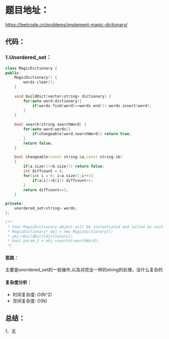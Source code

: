 # 题目地址：
https://leetcode.cn/problems/implement-magic-dictionary/
## 代码：
### 1.Unordered_set：
```C++
class MagicDictionary {
public:
    MagicDictionary() {
        words.clear();
    }
    
    void buildDict(vector<string> dictionary) {
        for(auto word:dictionary){
            if(words.find(word)==words.end()) words.insert(word);
        }
    }
    
    bool search(string searchWord) {
        for(auto word:words){
            if(changeable(word,searchWord)) return true;
        }
        return false;
    }

    bool changeable(const string &a,const string &b)
    {
        if(a.size()!=b.size()) return false;
        int diffcount = 0;
        for(int i = 0; i<a.size();i++){
            if(a[i]!=b[i]) diffcount++;
        }
        return diffcount==1;
    }

private:
    unordered_set<string> words;
};

/**
 * Your MagicDictionary object will be instantiated and called as such:
 * MagicDictionary* obj = new MagicDictionary();
 * obj->buildDict(dictionary);
 * bool param_2 = obj->search(searchWord);
 */
```
#### 思路：
主要是unordered_set的一些操作,以及对完全一样的string的处理，没什么复杂的
#### 复杂度分析：
- 时间复杂度: O(N^2)
- 空间复杂度: O(N)


## 总结：
1、无
